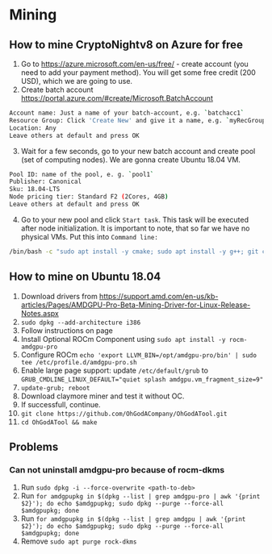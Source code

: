 # Mining

## How to mine CryptoNightv8 on Azure for free
1. Go to https://azure.microsoft.com/en-us/free/ - create account (you need to add your payment method). You will get some free credit (200 USD), which we are going to use.
2. Create batch account https://portal.azure.com/#create/Microsoft.BatchAccount
```bash
Account name: Just a name of your batch-account, e.g. `batchacc1`
Resource Group: Click 'Create New' and give it a name, e.g. `myRecGroup`
Location: Any
Leave others at default and press OK
```
3. Wait for a few seconds, go to your new batch account and create pool (set of computing nodes). We are gonna create Ubuntu 18.04 VM.
```bash
Pool ID: name of the pool, e. g. `pool1`
Publisher: Canonical
Sku: 18.04-LTS
Node pricing tier: Standard F2 (2Cores, 4GB)
Leave others at default and press OK
```
4. Go to your new pool and click `Start task`. This task will be executed after node initialization. It is important to note, that so far we have no physical VMs. Put this into `Command line:`
```bash
/bin/bash -c "sudo apt install -y cmake; sudo apt install -y g++; git clone https://github.com/fireice-uk/xmr-stak.git; cd xmr-stak; sed -i 's@fDevDonationLevel = 2@fDevDonationLevel = 0@g' xmrstak/donate-level.hpp; mkdir build; cd build; cmake .. -DCUDA_ENABLE=OFF -DOpenCL_ENABLE=OFF -DHWLOC_ENABLE=OFF -DMICROHTTPD_ENABLE=OFF -DOpenSSL_ENABLE=OFF; make install; cd bin; /xmr-stak -o xmr-us-east1.nanopool.org:14444 -u 4GdoN7NCTi8a5gZug7PrwZNKjvHFmKeV11L6pNJPgj5QNEHsN6eeX3DaAQFwZ1ufD4LYCZKArktt113W7QjWvQ7CW84M1KW4jPuQAEkbZn --currency cryptonight_v8 -i 0 -p "x" -r "azure""
```


## How to mine on Ubuntu 18.04
1. Download drivers from https://support.amd.com/en-us/kb-articles/Pages/AMDGPU-Pro-Beta-Mining-Driver-for-Linux-Release-Notes.aspx
2. `sudo dpkg --add-architecture i386`
3. Follow instructions on page
4. Install Optional ROCm Component using `sudo apt install -y rocm-amdgpu-pro`
5. Configure ROCm `echo 'export LLVM_BIN=/opt/amdgpu-pro/bin' | sudo tee /etc/profile.d/amdgpu-pro.sh`
6. Enable large page support: update `/etc/default/grub` to `GRUB_CMDLINE_LINUX_DEFAULT="quiet splash amdgpu.vm_fragment_size=9"`
7. `update-grub; reboot`
8. Download claymore miner and test it without OC.
9. If successfull, continue.
10. `git clone https://github.com/OhGodACompany/OhGodATool.git`
11. `cd OhGodATool && make`

## Problems
### Can not uninstall amdgpu-pro because of rocm-dkms
1. Run `sudo dpkg -i --force-overwrite <path-to-deb>`
2. Run `for amdgpupkg in $(dpkg --list | grep amdgpu-pro | awk '{print $2}'); do echo $amdgpupkg; sudo dpkg --purge --force-all $amdgpupkg; done`
3. Run `for amdgpupkg in $(dpkg --list | grep amdgpu | awk '{print $2}'); do echo $amdgpupkg; sudo dpkg --purge --force-all $amdgpupkg; done`
4. Remove `sudo apt purge rock-dkms`

